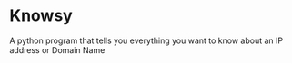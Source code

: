 # Knowsy
A python program that tells you everything you want to know about an IP address or Domain Name
